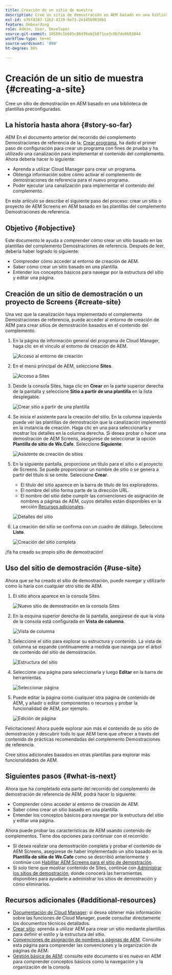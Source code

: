 ```yaml
---
title: Creación de un sitio de muestra
description: Cree un sitio de demostración en AEM basado en una biblioteca de plantillas preconfiguradas.
exl-id: e76fd283-12b2-4139-9e71-2e145b9620b1
feature: Onboarding
role: Admin, User, Developer
source-git-commit: 10580c1b045c86d76ab2b871ca3c0b7de6683044
workflow-type: tm+mt
source-wordcount: '809'
ht-degree: 86%

---
```


# Creación de un sitio de muestra {#creating-a-site}

Cree un sitio de demostración en AEM basado en una biblioteca de plantillas preconfiguradas.

## La historia hasta ahora {#story-so-far}

AEM En el documento anterior del recorrido del complemento Demostraciones de referencia de la, [Crear programa](create-program.md), ha dado el primer paso de configuración para crear un programa con fines de prueba y ha utilizado una canalización para implementar el contenido del complemento. Ahora debería hacer lo siguiente:

* Aprenda a utilizar Cloud Manager para crear un programa.
* Obtenga información sobre cómo activar el complemento de demostraciones de referencia para el nuevo programa.
* Poder ejecutar una canalización para implementar el contenido del complemento.

En este artículo se describe el siguiente paso del proceso: crear un sitio o proyecto de AEM Screens en AEM basado en las plantillas del complemento Demostraciones de referencia.

## Objetivo {#objective}

Este documento le ayuda a comprender cómo crear un sitio basado en las plantillas del complemento Demostraciones de referencia. Después de leer, debería haber logrado lo siguiente:

* Comprender cómo acceder al entorno de creación de AEM.
* Saber cómo crear un sitio basado en una plantilla.
* Entender los conceptos básicos para navegar por la estructura del sitio y editar una página.

## Creación de un sitio de demostración o un proyecto de Screens {#create-site}

Una vez que la canalización haya implementado el complemento Demostraciones de referencia, puede acceder al entorno de creación de AEM para crear sitios de demostración basados en el contenido del complemento.

1. En la página de información general del programa de Cloud Manager, haga clic en el vínculo al entorno de creación de AEM.

   ![Acceso al entorno de creación](assets/access-author.png)

1. En el menú principal de AEM, seleccione **Sites**.

   ![Acceso a Sites](assets/access-sites.png)

1. Desde la consola Sites, haga clic en **Crear** en la parte superior derecha de la pantalla y seleccione **Sitio a partir de una plantilla** en la lista desplegable.

   ![Crear sitio a partir de una plantilla](assets/create-site-from-template.png)

1. Se inicia el asistente para la creación del sitio. En la columna izquierda puede ver las plantillas de demostración que la canalización implementó en la instancia de creación. Haga clic en una para seleccionarla y mostrar los detalles en la columna derecha. Si desea probar o hacer una demostración de AEM Screens, asegúrese de seleccionar la opción **Plantilla de sitio de We.Cafe**. Seleccione **Siguiente**.

   ![Asistente de creación de sitios](assets/site-creation-wizard.png)

1. En la siguiente pantalla, proporcione un título para el sitio o el proyecto de Screens. Se puede proporcionar un nombre de sitio o se genera a partir del título si se omite. Seleccione **Crear**.

   * El título del sitio aparece en la barra de título de los exploradores.
   * El nombre del sitio forma parte de la dirección URL.
   * El nombre del sitio debe cumplir las convenciones de asignación de nombres a páginas de AEM, cuyos detalles están disponibles en la sección [Recursos adicionales](#additional-resources).

   ![Detalles del sitio](assets/site-details.png)

1. La creación del sitio se confirma con un cuadro de diálogo. Seleccione **Listo**.

   ![Creación del sitio completa](assets/site-creation-complete.png)

¡Ya ha creado su propio sitio de demostración!

## Uso del sitio de demostración {#use-site}

Ahora que se ha creado el sitio de demostración, puede navegar y utilizarlo como lo haría con cualquier otro sitio de AEM.

1. El sitio ahora aparece en la consola Sites.

   ![Nuevo sitio de demostración en la consola Sites](assets/new-demo-site.png)

1. En la esquina superior derecha de la pantalla, asegúrese de que la vista de la consola está configurada en **Vista de columna**.

   ![Vista de columna](assets/column-view.png)

1. Seleccione el sitio para explorar su estructura y contenido. La vista de columna se expande continuamente a medida que navega por el árbol de contenido del sitio de demostración.

   ![Estructura del sitio](assets/site-structure.png)

1. Seleccione una página para seleccionarla y luego **Editar** en la barra de herramientas.

   ![Seleccionar página](assets/select-page.png)

1. Puede editar la página como cualquier otra página de contenido de AEM, y añadir o editar componentes o recursos y probar la funcionalidad de AEM, por ejemplo.

   ![Edición de página](assets/edit-page.png)

Felicitaciones! Ahora puede explorar aún más el contenido de su sitio de demostración y descubrir todo lo que AEM tiene que ofrecer a través del contenido de prácticas recomendadas del complemento Demostraciones de referencia.

Cree sitios adicionales basados en otras plantillas para explorar más funcionalidades de AEM.

## Siguientes pasos {#what-is-next}

Ahora que ha completado esta parte del recorrido del complemento de demostración de referencia de AEM, podrá hacer lo siguiente:

* Comprender cómo acceder al entorno de creación de AEM.
* Saber cómo crear un sitio basado en una plantilla.
* Entender los conceptos básicos para navegar por la estructura del sitio y editar una página.

Ahora puede probar las características de AEM usando contenido de complementos. Tiene dos opciones para continuar con el recorrido:

* Si desea realizar una demostración completa y probar el contenido de AEM Screens, asegúrese de haber implementado un sitio basado en la **Plantilla de sitio de We.Cafe** como se describió anteriormente y continúe con [Habilitar AEM Screens para el sitio de demostración](screens.md).
* Si solo tiene que mostrar contenido de Sites, continúe con [Administrar los sitios de demostración](manage.md), donde conocerá las herramientas disponibles para ayudarle a administrar los sitios de demostración y cómo eliminarlos.

## Recursos adicionales {#additional-resources}

* [Documentación de Cloud Manager](https://experienceleague.adobe.com/docs/experience-manager-cloud-service/onboarding/onboarding-concepts/cloud-manager-introduction.html?lang=es): si desea obtener más información sobre las funciones de Cloud Manager, puede consultar directamente los documentos técnicos detallados.
* [Crear sitio](/help/sites-cloud/administering/site-creation/create-site.md): aprenda a utilizar AEM para crear un sitio mediante plantillas para definir el estilo y la estructura del sitio.
* [Convenciones de asignación de nombres a páginas de AEM](/help/sites-cloud/authoring/sites-console/organizing-pages.md#page-name-restrictions-and-best-practices). Consulte esta página para comprender las convenciones y la organización de páginas de AEM.
* [Gestión básica de AEM](/help/sites-cloud/authoring/basic-handling.md): consulte este documento si es nuevo en AEM para comprender conceptos básicos como la navegación y la organización de la consola.
